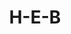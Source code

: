 ---
title: "H-E-B"
url: /round-rock/h-e-b-louis-henna-blvd-tx-45-frontage-road/
shop: supermarket
---